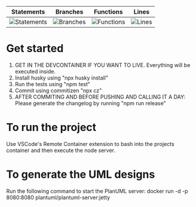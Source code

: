 | Statements                  | Branches                | Functions                 | Lines             |
| --------------------------- | ----------------------- | ------------------------- | ----------------- |
| ![Statements](https://img.shields.io/badge/statements-70.25%25-red.svg) | ![Branches](https://img.shields.io/badge/branches-71.43%25-red.svg) | ![Functions](https://img.shields.io/badge/functions-53.85%25-red.svg) | ![Lines](https://img.shields.io/badge/lines-70.25%25-red.svg) |

# Get started
1. GET IN THE DEVCONTAINER IF YOU WANT TO LIVE. Everything will be executed inside.
2. Install husky using "npx husky install"
3. Run the tests using "npm test"
4. Commit using commitizen "npx cz"
5. AFTER COMMITING AND BEFORE PUSHING AND CALLING IT A DAY: Please generate the changelog by running "npm run release"

# To run the project
Use VSCode's Remote Container extension to bash into the projects container and then execute the node server.

# To generate the UML designs
Run the following command to start the PlanUML server: 
docker run -d -p 8080:8080 plantuml/plantuml-server:jetty

